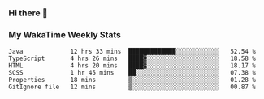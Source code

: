 ### Hi there 👋

<!--
**royschrauwen/royschrauwen** is a ✨ _special_ ✨ repository because its `README.md` (this file) appears on your GitHub profile.

Here are some ideas to get you started:

- 🔭 I’m currently working on ...
- 🌱 I’m currently learning ...
- 👯 I’m looking to collaborate on ...
- 🤔 I’m looking for help with ...
- 💬 Ask me about ...
- 📫 How to reach me: ...
- 😄 Pronouns: ...
- ⚡ Fun fact: ...
-->


### My WakaTime Weekly Stats
<!--START_SECTION:waka-->

```text
Java             12 hrs 33 mins  █████████████░░░░░░░░░░░░   52.54 %
TypeScript       4 hrs 26 mins   ████▓░░░░░░░░░░░░░░░░░░░░   18.58 %
HTML             4 hrs 20 mins   ████▓░░░░░░░░░░░░░░░░░░░░   18.17 %
SCSS             1 hr 45 mins    ██░░░░░░░░░░░░░░░░░░░░░░░   07.38 %
Properties       18 mins         ▒░░░░░░░░░░░░░░░░░░░░░░░░   01.28 %
GitIgnore file   12 mins         ▒░░░░░░░░░░░░░░░░░░░░░░░░   00.87 %
```

<!--END_SECTION:waka-->
